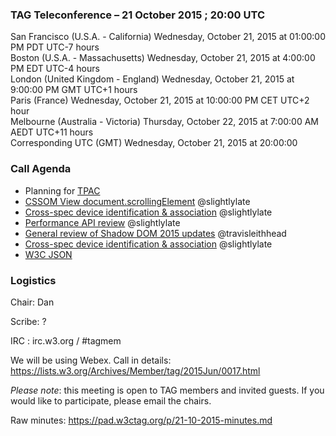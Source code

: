 ### TAG Teleconference – 21 October 2015 ; 20:00 UTC

San Francisco (U.S.A. - California)	Wednesday, October 21, 2015 at 01:00:00 PM	PDT	UTC-7 hours  
Boston (U.S.A. - Massachusetts)	Wednesday, October 21, 2015 at 4:00:00 PM	EDT	UTC-4 hours  
London (United Kingdom - England)	Wednesday, October 21, 2015 at 9:00:00 PM	GMT	UTC+1 hours  
Paris (France)	Wednesday, October 21, 2015 at 10:00:00 PM	CET	UTC+2 hour  
Melbourne (Australia - Victoria)	Thursday, October 22, 2015 at 7:00:00 AM	AEDT  UTC+11 hours  
Corresponding UTC (GMT)	Wednesday, October 21, 2015 at 20:00:00  

### Call Agenda
* Planning for [TPAC](http://www.w3.org/2015/10/TPAC/)
* [CSSOM View document.scrollingElement](https://github.com/w3ctag/spec-reviews/issues/51) @slightlylate
* [Cross-spec device identification & association](https://github.com/w3ctag/spec-reviews/issues/64) @slightlylate
* [Performance API review](https://github.com/w3ctag/spec-reviews/issues/83) @slightlylate
* [General review of Shadow DOM 2015 updates](https://github.com/w3ctag/spec-reviews/issues/79) @travisleithhead
* [Cross-spec device identification & association](https://github.com/w3ctag/spec-reviews/issues/64) @slightlylate
* [W3C JSON](https://w3c.github.io/w3c.json.html)

### Logistics

Chair: Dan

Scribe: ?

IRC : irc.w3.org / #tagmem

We will be using Webex. Call in details: https://lists.w3.org/Archives/Member/tag/2015Jun/0017.html

*Please note*: this meeting is open to TAG members and invited guests. If you would like to participate, please email the chairs.

Raw minutes: https://pad.w3ctag.org/p/21-10-2015-minutes.md

